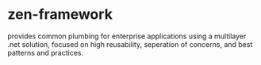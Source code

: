 zen-framework
=============

provides common plumbing for enterprise applications using a multilayer .net solution, 
focused on high reusability, seperation of concerns, and best patterns and practices.